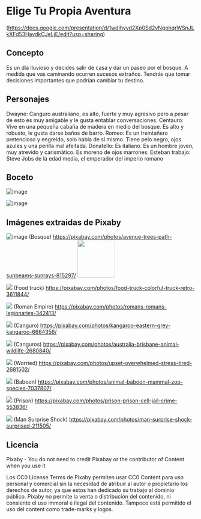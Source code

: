 # Elige Tu Propia Aventura
(https://docs.google.com/presentation/d/1wdIhyvd2Xp0Sd2vNgohqrWSnJLkXFd53HavdkCJeLjE/edit?usp=sharing)

## Concepto
Es un día lluvioso y decides salir de casa y dar un paseo por el bosque. A medida que vas caminando ocurren sucesos extraños. Tendrás que tomar decisiones importantes que podrían cambiar tu destino. 

## Personajes
Dwayne: Canguro australiano, es alto, fuerte y muy agresivo pero a pesar de esto es muy amigable y le gusta entablar conversaciones.
Centauro: Vive en una pequeña cabaña de madera en medio del bosque. Es alto y robusto, le gusta darse baños de barro.
Romeo: Es un treintañero pretencioso y engreido, solo habla de sí mismo. Tiene pelo negro, ojos azules y una perilla mal afeitada.
Donatello: Es italiano. Es un hombre joven, muy atrevido y carismático. Es moreno de ojos marrones.
Esteban trabajo: Steve Jobs de la edad media, el emperador del imperio romano

## Boceto
![image](https://github.com/paula1234444/Videojuegos.rep/assets/162313819/f034dd1f-5960-45b4-9c6f-36ceb949fdf9)

![image](https://github.com/paula1234444/Videojuegos.rep/assets/162313819/805494e7-41d6-4532-bbb0-86453bc95f1f)

## Imágenes extraidas de Pixaby
![image](https://github.com/paula1234444/Videojuegos.rep/assets/162313819/709fa8ff-73f7-4a8c-a4ea-47af9d6a667e)
(Bosque) https://pixabay.com/photos/avenue-trees-path-sunbeams-sunrays-815297/
<img src="https://pixabay.com/photos/avenue-trees-path-sunbeams-sunrays-815297/" width="100" height="100">

![](https://pixabay.com/photos/food-truck-colorful-truck-retro-3611844/)
(Food truck) https://pixabay.com/photos/food-truck-colorful-truck-retro-3611844/

![](https://pixabay.com/photos/romans-romans-legionaries-342413/)
(Roman Empire) https://pixabay.com/photos/romans-romans-legionaries-342413/

![](https://pixabay.com/photos/kangaroo-eastern-grey-kangaroo-6664356/)
(Canguro) https://pixabay.com/photos/kangaroo-eastern-grey-kangaroo-6664356/

![](https://pixabay.com/photos/australia-brisbane-animal-wildlife-2680840/)
(Canguros) https://pixabay.com/photos/australia-brisbane-animal-wildlife-2680840/

![](https://pixabay.com/photos/upset-overwhelmed-stress-tired-2681502/)
(Worried) https://pixabay.com/photos/upset-overwhelmed-stress-tired-2681502/

![](https://pixabay.com/photos/animal-baboon-mammal-zoo-species-7037807/)
(Baboon) https://pixabay.com/photos/animal-baboon-mammal-zoo-species-7037807/

![](https://pixabay.com/photos/prison-prison-cell-jail-crime-553836/)
(Prison) https://pixabay.com/photos/prison-prison-cell-jail-crime-553836/

![](https://pixabay.com/photos/man-surprise-shock-surprised-211505/)
(Man Surprise Shock) https://pixabay.com/photos/man-surprise-shock-surprised-211505/

## Licencia
Pixaby - You do not need to credit Pixabay or the contributor of Content when you use it

Los CC0 License Terms de Pixaby permiten usar CC0 Content para uso personal y comercial sin la necesidad de atribuir al autor o propietario los derechos de autor, ya que estos han dedicado su trabajo al dominio público.
Pixaby no permite la venta o distribución del contenido, ni consiente el uso immoral e ilegal del contenido. Tampoco está permitido el uso del content como trade-marks y logos.

